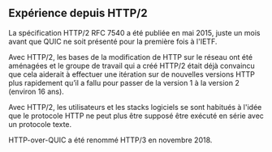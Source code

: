 ## Expérience depuis HTTP/2

La spécification HTTP/2 RFC 7540 a été publiée en mai 2015, juste un mois avant
que QUIC ne soit présenté pour la première fois à l'IETF.

Avec HTTP/2, les bases de la modification de HTTP sur le réseau ont été aménagées
et le groupe de travail qui a créé HTTP/2 était déjà convaincu que cela aiderait à
effectuer une itération sur de nouvelles versions HTTP plus rapidement qu’il a
fallu pour passer de la version 1 à la version 2 (environ 16 ans).

Avec HTTP/2, les utilisateurs et les stacks logiciels se sont habitués à l'idée que
le protocole HTTP ne peut plus être supposé être exécuté en série avec un protocole
texte.

HTTP-over-QUIC a été renommé HTTP/3 en novembre 2018.
